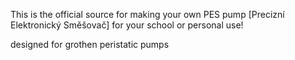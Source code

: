 This is the official source for making your own PES pump [Precizní Elektronický Směšovač] for your school or personal use!

designed for grothen peristatic pumps
